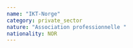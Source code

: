 ```yaml
---
name: "IKT-Norge"
category: private_sector
nature: "Association professionnelle "
nationality: NOR
---
```

    